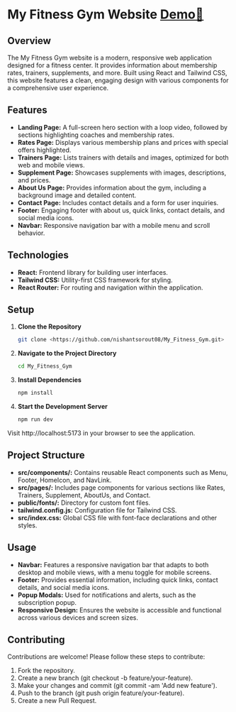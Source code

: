 # My Fitness Gym Website [Demo🚀](https://nishantsorout08.github.io/My_Fitness_Gym/)

## Overview

The My Fitness Gym website is a modern, responsive web application designed for a fitness center. It provides information about membership rates, trainers, supplements, and more. Built using React and Tailwind CSS, this website features a clean, engaging design with various components for a comprehensive user experience.

## Features

- **Landing Page:** A full-screen hero section with a loop video, followed by sections highlighting coaches and membership rates.
- **Rates Page:** Displays various membership plans and prices with special offers highlighted.
- **Trainers Page:** Lists trainers with details and images, optimized for both web and mobile views.
- **Supplement Page:** Showcases supplements with images, descriptions, and prices.
- **About Us Page:** Provides information about the gym, including a background image and detailed content.
- **Contact Page:** Includes contact details and a form for user inquiries.
- **Footer:** Engaging footer with about us, quick links, contact details, and social media icons.
- **Navbar:** Responsive navigation bar with a mobile menu and scroll behavior.

## Technologies

- **React:** Frontend library for building user interfaces.
- **Tailwind CSS:** Utility-first CSS framework for styling.
- **React Router:** For routing and navigation within the application.

## Setup

1. **Clone the Repository**

   ```bash
   git clone <https://github.com/nishantsorout08/My_Fitness_Gym.git>

   ```

2. **Navigate to the Project Directory**

   ```bash
   cd My_Fitness_Gym

   ```

3. **Install Dependencies**

   ```bash
   npm install

   ```

4. **Start the Development Server**

   ```bash
   npm run dev
   ```

Visit http://localhost:5173 in your browser to see the application.

## Project Structure

- **src/components/:** Contains reusable React components such as Menu, Footer, HomeIcon, and NavLink.
- **src/pages/:** Includes page components for various sections like Rates, Trainers, Supplement, AboutUs, and Contact.
- **public/fonts/:** Directory for custom font files.
- **tailwind.config.js:** Configuration file for Tailwind CSS.
- **src/index.css:** Global CSS file with font-face declarations and other styles.

## Usage

- **Navbar:** Features a responsive navigation bar that adapts to both desktop and mobile views, with a menu toggle for mobile screens.
- **Footer:** Provides essential information, including quick links, contact details, and social media icons.
- **Popup Modals:** Used for notifications and alerts, such as the subscription popup.
- **Responsive Design:** Ensures the website is accessible and functional across various devices and screen sizes.

## Contributing

Contributions are welcome! Please follow these steps to contribute:

1. Fork the repository.
2. Create a new branch (git checkout -b feature/your-feature).
3. Make your changes and commit (git commit -am 'Add new feature').
4. Push to the branch (git push origin feature/your-feature).
5. Create a new Pull Request.
   #
